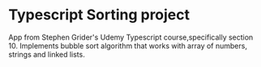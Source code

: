 # Typescript Sorting project

App from Stephen Grider's Udemy Typescript course,specifically section 10. Implements bubble sort algorithm that works with array of numbers, strings and linked lists.
